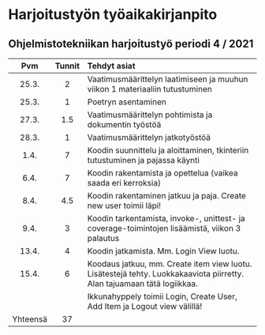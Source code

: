 # Harjoitustyön työaikakirjanpito #
##  Ohjelmistotekniikan harjoitustyö periodi 4 / 2021

| Pvm    | Tunnit| Tehdyt asiat |
| :--:   |:-----:| :------|
|25.3.   |  2    | Vaatimusmäärittelyn laatimiseen ja muuhun viikon 1 materiaaliin tutustuminen |
|25.3.   |  1    | Poetryn asentaminen |
|27.3.   |  1.5  | Vaatimusmäärittelyn pohtimista ja dokumentin työstöä |
|28.3.   |  1    | Vaatimusmäärittelyn jatkotyöstöä |
|1.4.    |  7    | Koodin suunnittelu ja aloittaminen, tkinteriin tutustuminen ja pajassa käynti|
|6.4.    |  7    | Koodin rakentamista ja opettelua (vaikea saada eri kerroksia) |
|8.4.    |  4.5    | Koodin rakentaminen jatkuu ja paja. Create new user toimii läpi! |
|9.4.    |  3    | Koodin tarkentamista, invoke-, unittest- ja coverage-toimintojen lisäämistä, viikon 3 palautus |
|13.4.   |  4    | Koodin jatkamista. Mm. Login View luotu. |
|15.4.   |  6    | Koodaus jatkuu, mm. Create item view luotu. Lisätestejä tehty. Luokkakaaviota piirretty.  Alan tajuamaan tätä logiikkaa.| 
|        |       | Ikkunahyppely toimii Login, Create User, Add Item ja Logout view välillä!| 
|Yhteensä|  37  | |
